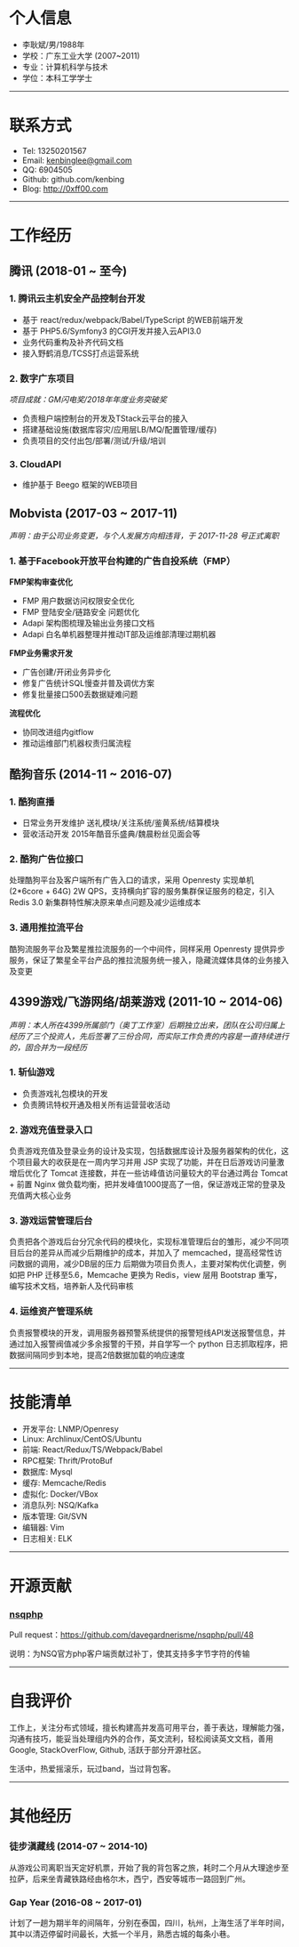 ﻿# 个人信息

- 李耿斌/男/1988年
- 学校：广东工业大学 (2007~2011)
- 专业：计算机科学与技术
- 学位：本科工学学士

---

# 联系方式

- Tel: 13250201567
- Email: kenbinglee@gmail.com
- QQ: 6904505
- Github: github.com/kenbing
- Blog: http://0xff00.com

---

# 工作经历

## 腾讯 (2018-01 ~ 至今)

### 1. 腾讯云主机安全产品控制台开发

- 基于 react/redux/webpack/Babel/TypeScript 的WEB前端开发
- 基于 PHP5.6/Symfony3 的CGI开发并接入云API3.0
- 业务代码重构及补齐代码文档
- 接入野鹤消息/TCSS打点运营系统

### 2. 数字广东项目

*项目成就：GM闪电奖/2018年年度业务突破奖*

- 负责租户端控制台的开发及TStack云平台的接入
- 搭建基础设施(数据库容灾/应用层LB/MQ/配置管理/缓存)
- 负责项目的交付出包/部署/测试/升级/培训

### 3. CloudAPI

- 维护基于 Beego 框架的WEB项目

## Mobvista (2017-03 ~ 2017-11)

*声明：由于公司业务变更，与个人发展方向相违背，于 2017-11-28 号正式离职*

### 1. 基于Facebook开放平台构建的广告自投系统（FMP）

**FMP架构审查优化**

- FMP 用户数据访问权限安全优化
- FMP 登陆安全/链路安全 问题优化
- Adapi 架构图梳理及输出业务接口文档
- Adapi 白名单机器整理并推动IT部及运维部清理过期机器

**FMP业务需求开发**

- 广告创建/开闭业务异步化
- 修复广告统计SQL慢查并普及调优方案
- 修复批量接口500丢数据疑难问题

**流程优化**

- 协同改进组内gitflow
- 推动运维部门机器权责归属流程 


## 酷狗音乐 (2014-11 ~ 2016-07)

### 1. 酷狗直播

- 日常业务开发维护 送礼模块/关注系统/鉴黄系统/结算模块
- 营收活动开发 2015年酷音乐盛典/魏晨粉丝见面会等

### 2. 酷狗广告位接口

处理酷狗平台及客户端所有广告入口的请求，采用 Openresty 实现单机 (2*6core + 64G) 2W QPS，支持横向扩容的服务集群保证服务的稳定，引入 Redis 3.0 新集群特性解决原来单点问题及减少运维成本

### 3. 通用推拉流平台

酷狗流服务平台及繁星推拉流服务的一个中间件，同样采用 Openresty 提供异步服务，保证了繁星全平台产品的推拉流服务统一接入，隐藏流媒体具体的业务接入及变更


## 4399游戏/飞游网络/胡莱游戏 (2011-10 ~ 2014-06)

*声明：本人所在4399所属部门（奥丁工作室）后期独立出来，团队在公司归属上经历了三个投资人，先后签署了三份合同，而实际工作负责的内容是一直持续进行的，固合并为一段经历*

### 1. 斩仙游戏

- 负责游戏礼包模块的开发
- 负责腾讯特权开通及相关所有运营营收活动

### 2. 游戏充值登录入口

负责游戏充值及登录业务的设计及实现，包括数据库设计及服务器架构的优化，这个项目最大的收获是在一周内学习并用 JSP 实现了功能，并在日后游戏访问量激增后优化了 Tomcat 连接数，并在一些访峰值访问量较大的平台通过两台 Tomcat + 前置 Nginx 做负载均衡，把并发峰值1000提高了一倍，保证游戏正常的登录及充值两大核心业务

### 3. 游戏运营管理后台

负责把各个游戏后台分冗余代码的模块化，实现标准管理后台的雏形，减少不同项目后台的差异从而减少后期维护的成本，并加入了 memcached，提高经常性访问数据的调用，减少DB层的压力 后期做为项目负责人，主要对架构优化调整，例如把 PHP 迁移至5.6，Memcache 更换为 Redis，view 层用 Bootstrap 重写，编写技术文档，培养新人及代码审核

### 4. 运维资产管理系统

负责报警模块的开发，调用服务器预警系统提供的报警短线API发送报警信息，并通过加入报警阀值减少多余报警的干预，并自学写一个 python 日志抓取程序，把数据间隔同步到本地，提高2倍数据加载的响应速度

---

# 技能清单

- 开发平台: LNMP/Openresy
- Linux: Archlinux/CentOS/Ubuntu
- 前端: React/Redux/TS/Webpack/Babel
- RPC框架: Thrift/ProtoBuf
- 数据库: Mysql
- 缓存: Memcache/Redis
- 虚拟化: Docker/VBox
- 消息队列: NSQ/Kafka
- 版本管理: Git/SVN
- 编辑器: Vim
- 日志相关: ELK

---

# 开源贡献

### [nsqphp](https://github.com/davegardnerisme/nsqphp '项目地址')

Pull request：https://github.com/davegardnerisme/nsqphp/pull/48

说明：为NSQ官方php客户端贡献过补丁，使其支持多字节字符的传输

---

# 自我评价 

工作上，关注分布式领域，擅长构建高并发高可用平台，善于表达，理解能力强，沟通有技巧，能妥当处理组内外的合作，英文流利，轻松阅读英文文档，善用 Google, StackOverFlow, Github, 活跃于部分开源社区。

生活中，热爱摇滚乐，玩过band，当过背包客。

---

# 其他经历

### 徒步滇藏线 (2014-07 ~ 2014-10)

从游戏公司离职当天定好机票，开始了我的背包客之旅，耗时二个月从大理途步至拉萨，后来坐青藏铁路经由格尔木，西宁，西安等城市一路回到广州。

### Gap Year (2016-08 ~ 2017-01)

计划了一趟为期半年的间隔年，分别在泰国，四川，杭州，上海生活了半年时间，其中以清迈停留时间最长，大抵一个半月，熟悉古城的每条小巷。

